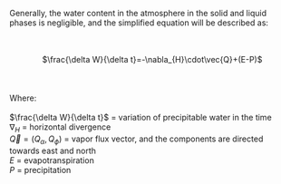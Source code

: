 Generally, the water content in the atmosphere in the solid and liquid phases is negligible, and the simplified equation will be described as:<br><div align="center"><br><br>$\frac{\delta W}{\delta t}=-\nabla_{H}\cdot\vec{Q}+(E-P)$<br><br></div><br><br>Where:<br><br>$\frac{\delta W}{\delta t}$ = variation of precipitable water in the time<br>$\nabla_{H}$ = horizontal divergence<br>$\vec{Q} = (Q_{\alpha},Q_{\phi})$ = vapor flux vector, and the components are directed towards east and north<br>$E$ = evapotranspiration<br>$P$ =  precipitation  

